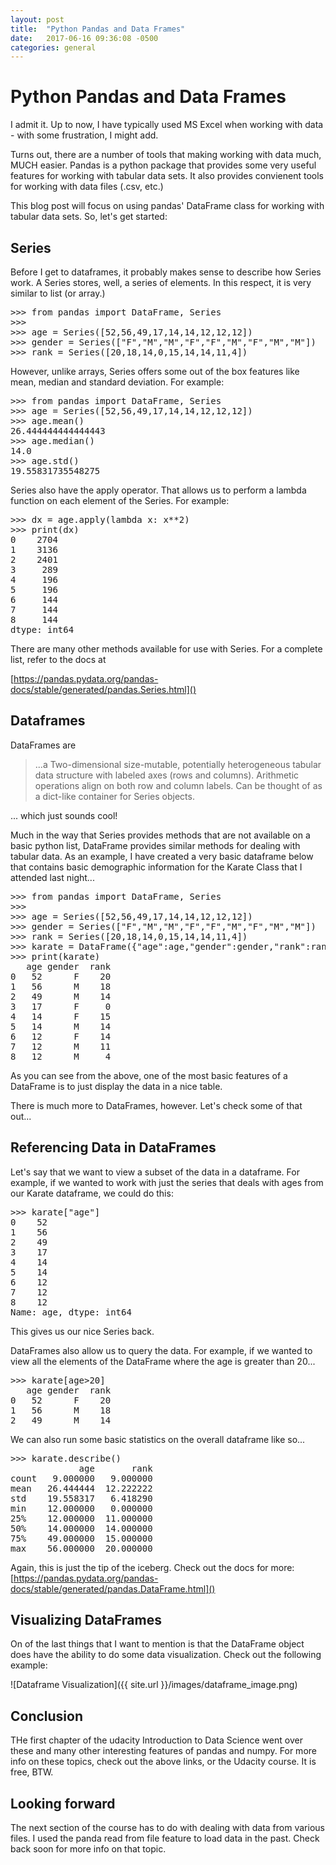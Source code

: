 ```yaml
---
layout: post
title:  "Python Pandas and Data Frames"
date:   2017-06-16 09:36:08 -0500
categories: general
---
```


# Python Pandas and Data Frames

I admit it.  Up to now, I have typically used MS Excel when working with data - with some frustration, I might add.  

Turns out, there are a number of tools that making working with data much, MUCH easier.  Pandas is a python package that provides some very useful features for working with tabular data sets.  It also provides convienent tools for working with data files (.csv, etc.)

This blog post will focus on using pandas' DataFrame class for working with tabular data sets.  So, let's get started:

## Series

Before I get to dataframes, it probably makes sense to describe how Series work.  A Series stores, well, a series of elements.  In this respect, it is very similar to list (or array.)


<pre>>>> from pandas import DataFrame, Series
>>>
>>> age = Series([52,56,49,17,14,14,12,12,12])
>>> gender = Series(["F","M","M","F","F","M","F","M","M"])
>>> rank = Series([20,18,14,0,15,14,14,11,4])
</pre>

However, unlike arrays, Series offers some out of the box features like mean, median and standard deviation.  For example:

<pre>
>>> from pandas import DataFrame, Series
>>> age = Series([52,56,49,17,14,14,12,12,12])
>>> age.mean()
26.444444444444443
>>> age.median()
14.0
>>> age.std()
19.55831735548275
</pre>

Series also have the apply operator.  That allows us to perform a lambda function on each element of the Series.  For example:

<pre>
>>> dx = age.apply(lambda x: x**2)
>>> print(dx)
0    2704
1    3136
2    2401
3     289
4     196
5     196
6     144
7     144
8     144
dtype: int64
</pre>

There are many other methods available for use with Series.  For a complete list, refer to the docs at

[https://pandas.pydata.org/pandas-docs/stable/generated/pandas.Series.html]()

## Dataframes
DataFrames are
> ...a Two-dimensional size-mutable, potentially heterogeneous tabular data structure with labeled axes (rows and columns). Arithmetic operations align on both row and column labels. Can be thought of as a dict-like container for Series objects.

...  which just sounds cool!

Much in the way that Series provides methods that are not available on a basic python list, DataFrame provides similar methods for dealing with tabular data.  As an example, I have created a very basic dataframe below that contains basic demographic information for the Karate Class that I attended last night...


<pre>
>>> from pandas import DataFrame, Series
>>>
>>> age = Series([52,56,49,17,14,14,12,12,12])
>>> gender = Series(["F","M","M","F","F","M","F","M","M"])
>>> rank = Series([20,18,14,0,15,14,14,11,4])
>>> karate = DataFrame({"age":age,"gender":gender,"rank":rank})
>>> print(karate)
   age gender  rank
0   52      F    20
1   56      M    18
2   49      M    14
3   17      F     0
4   14      F    15
5   14      M    14
6   12      F    14
7   12      M    11
8   12      M     4
</pre>

As you can see from the above, one of the most basic features of a DataFrame is to just display the data in a nice table.

There is much more to DataFrames, however.  Let's check some of that out...
## Referencing Data in DataFrames

Let's say that we want to view a subset of the data in a dataframe.  For example, if we wanted to work with just the series that deals with ages from our Karate dataframe, we could do this:

<pre>
>>> karate["age"]
0    52
1    56
2    49
3    17
4    14
5    14
6    12
7    12
8    12
Name: age, dtype: int64
</pre>

This gives us our nice Series back.  

DataFrames also allow us to query the data.  For example, if we wanted to view all the elements of the DataFrame where the age is greater than 20...

<pre>
>>> karate[age>20]
   age gender  rank
0   52      F    20
1   56      M    18
2   49      M    14
</pre>

We can also run some basic statistics on the overall dataframe like so...

<pre>
>>> karate.describe()
             age       rank
count   9.000000   9.000000
mean   26.444444  12.222222
std    19.558317   6.418290
min    12.000000   0.000000
25%    12.000000  11.000000
50%    14.000000  14.000000
75%    49.000000  15.000000
max    56.000000  20.000000
</pre>

Again, this is just the tip of the iceberg.  Check out the docs for more:  [https://pandas.pydata.org/pandas-docs/stable/generated/pandas.DataFrame.html]()

## Visualizing DataFrames

On of the last things that I want to mention is that the DataFrame object does have the ability to do some data visualization.  Check out the following example:

![Dataframe Visualization]({{ site.url }}/images/dataframe_image.png)

## Conclusion

THe first chapter of the udacity Introduction to Data Science went over these and many other interesting features of pandas and numpy.  For more info on these topics, check out the above links, or the Udacity course.  It is free, BTW.

## Looking forward
The next section of the course has to do with dealing with data from various files.  I used the panda read from file feature to load data in the past.  Check back soon for more info on that topic.

